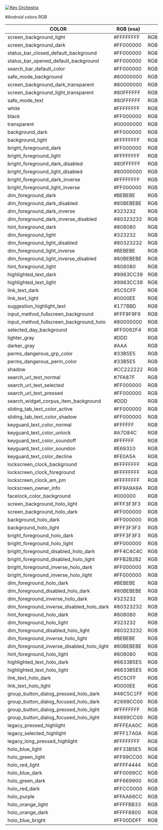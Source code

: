 <p><a href="http://rdgmus.github.io/Luxemburg">
          <img src="https://raw.githubusercontent.com/rdgmus/PhpRegistroWeb-1.0/master/images/Cbasso1.png" alt="Key Orchestra">
          </a></p>
#Android colors RGB

|COLOR|RGB (esa)|RGBA|
|-----|---------|----|
|screen_background_light                     |#FFFFFFFF   |RGBA(255,255,255,1)|
|screen_background_dark                      |#FF000000   |RGBA(0,0,0,1)|
|status_bar_closed_default_background        |#FF000000   |RGBA(0,0,0,1)|
|status_bar_opened_default_background        |#FF000000   |RGBA(0,0,0,1)|
|search_bar_default_color                    |#FF000000   |RGBA(0,0,0,1)|
|safe_mode_background                        |#60000000   |RGBA(0,0,0,0.38)|
|screen_background_dark_transparent          |#80000000   |RGBA(0,0,0,0.5)|
|screen_background_light_transparent         |#80FFFFFF   |RGBA(255,255,255,0.5)|
|safe_mode_text                              |#80FFFFFF   |RGBA(255,255,255,0.5)|
|white                                       |#FFFFFFFF   |RGBA(255,255,255,1)|
|black                                       |#FF000000   |RGBA(0,0,0,1)|
|transparent                                 |#00000000   |RGBA(0,0,0,0)|
|background_dark                             |#FF000000   |RGBA(0,0,0,1)|
|background_light                            |#FFFFFFFF   |RGBA(255,255,255,1)|
|bright_foreground_dark                      |#FF000000   |RGBA(0,0,0,1)|
|bright_foreground_light                     |#FFFFFFFF   |RGBA(255,255,255,1)|
|bright_foreground_dark_disabled             |#80FFFFFF   |RGBA(255,255,255,0.5)|
|bright_foreground_light_disabled            |#80000000   |RGBA(0,0,0,0.5)|
|bright_foreground_dark_inverse              |#FFFFFFFF   |RGBA(255,255,255,1)|
|bright_foreground_light_inverse             |#FF000000   |RGBA(0,0,0,1)|
|dim_foreground_dark                         |#BEBEBE     |RGBA(190,190,190,1)|
|dim_foreground_dark_disabled                |#80BEBEBE   |RGBA(190,190,190,0.5)|
|dim_foreground_dark_inverse                 |#323232     |RGBA(50,50,50,1)|
|dim_foreground_dark_inverse_disabled        |#80323232   |RGBA(50,50,50,0.5)|
|hint_foreground_dark                        |#808080     |RGBA(128,128,128,1)|
|dim_foreground_light                        |#323232     |RGBA(50,50,50,1)|
|dim_foreground_light_disabled               |#80323232   |RGBA(50,50,50,0.5)|
|dim_foreground_light_inverse                |#BEBEBE     |RGBA(190,190,190,1)|
|dim_foreground_light_inverse_disabled       |#80BEBEBE   |RGBA(190,190,190,0.5)|
|hint_foreground_light                       |#808080     |RGBA(128,128,128,1)|
|highlighted_text_dark                       |#9983CC39   |RGBA(131,204,57,0.6)|
|highlighted_text_light                      |#9983CC39   |RGBA(131,204,57,0.6)|
|link_text_dark                              |#5C5CFF     |RGBA(92,92,255,1)|
|link_text_light                             |#0000EE     |RGBA(0,0,238,1)|
|suggestion_highlight_text                   |#177BBD     |RGBA(23,123,189,1)|
|input_method_fullscreen_background          |#FFF9F9F9   |RGBA(249,249,249,1)|
|input_method_fullscreen_background_holo     |#80000000   |RGBA(0,0,0,0.5)|
|selected_day_background                     |#FF0092F4   |RGBA(0,146,244,1)|
|lighter_gray                                |#DDD        |RGBA(221,221,221,1)|
|darker_gray                                 |#AAA        |RGBA(170,170,170,1)|
|perms_dangerous_grp_color                   |#33B5E5     |RGBA(51,181,229,1)|
|perms_dangerous_perm_color                  |#33B5E5     |RGBA(51,181,229,1)|
|shadow                                      |#CC222222   |RGBA(34,34,34,0.8)|
|search_url_text_normal                      |#7FA87F     |RGBA(127,168,127,1)|
|search_url_text_selected                    |#FF000000   |RGBA(0,0,0,1)|
|search_url_text_pressed                     |#FF000000   |RGBA(0,0,0,1)|
|search_widget_corpus_item_background        |#DDD        |RGBA(221,221,221,1)|
|sliding_tab_text_color_active               |#FF000000   |RGBA(0,0,0,1)|
|sliding_tab_text_color_shadow               |#FF000000   |RGBA(0,0,0,1)|
|keyguard_text_color_normal                  |#FFFFFF     |RGBA(255,255,255,1)|
|keyguard_text_color_unlock                  |#A7D84C     |RGBA(167,216,76,1)|
|keyguard_text_color_soundoff                |#FFFFFF     |RGBA(255,255,255,1)|
|keyguard_text_color_soundon                 |#E69310     |RGBA(230,147,16,1)|
|keyguard_text_color_decline                 |#FE0A5A     |RGBA(254,10,90,1)|
|lockscreen_clock_background                 |#FFFFFFFF   |RGBA(255,255,255,1)|
|lockscreen_clock_foreground                 |#FFFFFFFF   |RGBA(255,255,255,1)|
|lockscreen_clock_am_pm                      |#FFFFFFFF   |RGBA(255,255,255,1)|
|lockscreen_owner_info                       |#FF9A9A9A   |RGBA(154,154,154,1)|
|facelock_color_background                   |#000000     |RGBA(0,0,0,1)|
|screen_background_holo_light                |#FFF3F3F3   |RGBA(243,243,243,1)|
|screen_background_holo_dark                 |#FF000000   |RGBA(0,0,0,1)|
|background_holo_dark                        |#FF000000   |RGBA(0,0,0,1)|
|background_holo_light                       |#FFF3F3F3   |RGBA(243,243,243,1)|
|bright_foreground_holo_dark                 |#FFF3F3F3   |RGBA(243,243,243,1)|
|bright_foreground_holo_light                |#FF000000   |RGBA(0,0,0,1)|
|bright_foreground_disabled_holo_dark        |#FF4C4C4C   |RGBA(76,76,76,1)|
|bright_foreground_disabled_holo_light       |#FFB2B2B2   |RGBA(178,178,178,1)|
|bright_foreground_inverse_holo_dark         |#FF000000   |RGBA(0,0,0,1)|
|bright_foreground_inverse_holo_light        |#FF000000   |RGBA(0,0,0,1)|
|dim_foreground_holo_dark                    |#BEBEBE     |RGBA(190,190,190,1)|
|dim_foreground_disabled_holo_dark           |#80BEBEBE   |RGBA(190,190,190,0.5)|
|dim_foreground_inverse_holo_dark            |#323232     |RGBA(50,50,50,1)|
|dim_foreground_inverse_disabled_holo_dark   |#80323232   |RGBA(50,50,50,0.5)|
|hint_foreground_holo_dark                   |#808080     |RGBA(128,128,128,1)|
|dim_foreground_holo_light                   |#323232     |RGBA(50,50,50,1)|
|dim_foreground_disabled_holo_light          |#80323232   |RGBA(50,50,50,0.5)|
|dim_foreground_inverse_holo_light           |#BEBEBE     |RGBA(190,190,190,1)|
|dim_foreground_inverse_disabled_holo_light  |#80BEBEBE   |RGBA(190,190,190,0.5)|
|hint_foreground_holo_light                  |#808080     |RGBA(128,128,128,1)|
|highlighted_text_holo_dark                  |#6633B5E5   |RGBA(51,181,229,0.4)|
|highlighted_text_holo_light                 |#6633B5E5   |RGBA(51,181,229,0.4)|
|link_text_holo_dark                         |#5C5CFF     |RGBA(92,92,255,1)|
|link_text_holo_light                        |#0000EE     |RGBA(0,0,238,1)|
|group_button_dialog_pressed_holo_dark       |#46C5C1FF   |RGBA(197,193,255,0.27)|
|group_button_dialog_focused_holo_dark       |#2699CC00   |RGBA(153,204,0,0.15)|
|group_button_dialog_pressed_holo_light      |#FFFFFFFF   |RGBA(255,255,255,1)|
|group_button_dialog_focused_holo_light      |#4699CC00   |RGBA(153,204,0,0.27)|
|legacy_pressed_highlight                    |#FFFEAA0C   |RGBA(254,170,12,1)|
|legacy_selected_highlight                   |#FFF17A0A   |RGBA(241,122,10,1)|
|legacy_long_pressed_highlight               |#FFFFFFFF   |RGBA(255,255,255,1)|
|holo_blue_light                             |#FF33B5E5   |RGBA(51,181,229,1)|
|holo_green_light                            |#FF99CC00   |RGBA(153,204,0,1)|
|holo_red_light                              |#FFFF4444   |RGBA(255,68,68,1)|
|holo_blue_dark                              |#FF0099CC   |RGBA(0,153,204,1)|
|holo_green_dark                             |#FF669900   |RGBA(102,153,0,1)|
|holo_red_dark                               |#FFCC0000   |RGBA(204,0,0,1)|
|holo_purple                                 |#FFAA66CC   |RGBA(170,102,204,1)|
|holo_orange_light                           |#FFFFBB33   |RGBA(255,187,51,1)|
|holo_orange_dark                            |#FFFF8800   |RGBA(255,136,0,1)|
|holo_blue_bright                            |#FF00DDFF   |RGBA(0,221,255,1)|
